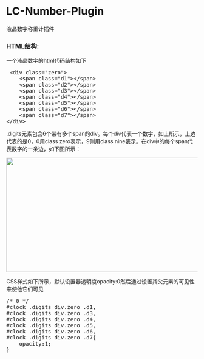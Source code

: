 # LC-Number-Plugin
液晶数字称重计插件
<h3>HTML结构:</h3>
<p>一个液晶数字的html代码结构如下</p>

<pre class="brush:html">
 &lt;div class="zero"&gt;
    &lt;span class="d1"&gt;&lt;/span&gt;
    &lt;span class="d2"&gt;&lt;/span&gt;
    &lt;span class="d3"&gt;&lt;/span&gt;
    &lt;span class="d4"&gt;&lt;/span&gt;
    &lt;span class="d5"&gt;&lt;/span&gt;
    &lt;span class="d6"&gt;&lt;/span&gt;
    &lt;span class="d7"&gt;&lt;/span&gt;
&lt;/div&gt;                               
</pre>
<p><span class="m">.digits</span>元素包含6个带有多个span的div。每个div代表一个数字，如上所示，上边代表的是0，0用class <span class="m">zero</span>表示，9则用class <span class="m">nine</span>表示。在div中的每个span代表数字的一条边，如下图所示：</p>
<p><img class="lazy" src="http://img.htmleaf.com/1412/the_digits_explained.jpg" data-original="http://img.htmleaf.com/1412/the_digits_explained.jpg" width="620" height="300"></p>
<p>CSS样式如下所示，默认设置器透明度<span class="m">opacity:0</span>然后通过设置其父元素的可见性来使他它们可见</p>
<pre class="brush:css">
/* 0 */
#clock .digits div.zero .d1,
#clock .digits div.zero .d3,
#clock .digits div.zero .d4,
#clock .digits div.zero .d5,
#clock .digits div.zero .d6,
#clock .digits div.zero .d7{
    opacity:1;
}                                
</pre>
                            

